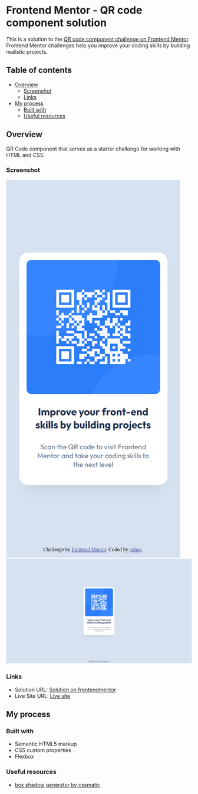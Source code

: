 # Frontend Mentor - QR code component solution

This is a solution to the [QR code component challenge on Frontend Mentor](https://www.frontendmentor.io/challenges/qr-code-component-iux_sIO_H). Frontend Mentor challenges help you improve your coding skills by building realistic projects. 

## Table of contents

- [Overview](#overview)
  - [Screenshot](#screenshot)
  - [Links](#links)
- [My process](#my-process)
  - [Built with](#built-with)
  - [Useful resources](#useful-resources)

## Overview
QR Code component that serves as a starter challenge for working with HTML and CSS. 

### Screenshot

![](./screenshots/qr-code-mobile.png)
![](./screenshots/qr-code-desktop.png)

### Links

- Solution URL: [Solution on frontendmentor](https://your-solution-url.com)
- Live Site URL: [Live site](https://cohoc.github.io/frontendmentor/qr-code-component-main/)

## My process

### Built with

- Semantic HTML5 markup
- CSS custom properties
- Flexbox

### Useful resources

- [box shadow generator by cssmatic](https://www.cssmatic.com/box-shadow) 

